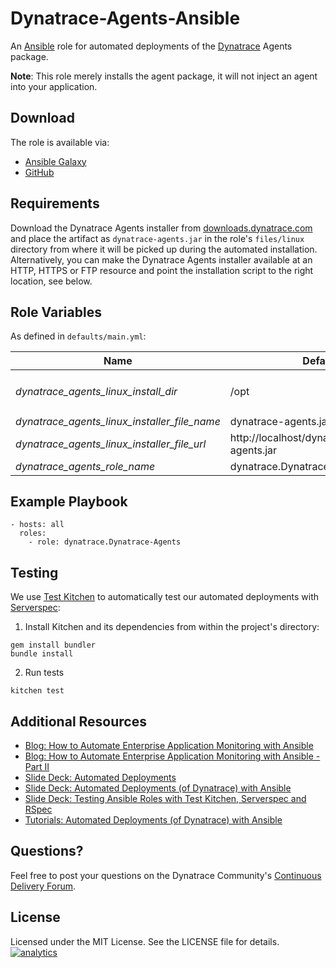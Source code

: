 # Dynatrace-Agents-Ansible

An [Ansible](http://www.ansible.com) role for automated deployments of the [Dynatrace](http://www.bit.ly/dttrial) Agents package. 

**Note**: This role merely installs the agent package, it will not inject an agent into your application.

## Download

The role is available via:

- [Ansible Galaxy](https://galaxy.ansible.com/list#/roles/2620)
- [GitHub](https://github.com/Dynatrace/Dynatrace-Agents-Ansible)

## Requirements

Download the Dynatrace Agents installer from [downloads.dynatrace.com](downloads.dynatrace.com) and place the artifact as ```dynatrace-agents.jar``` in the role's ```files/linux``` directory from where it will be picked up during the automated installation. Alternatively, you can make the Dynatrace Agents installer available at an HTTP, HTTPS or FTP resource and point the installation script to the right location, see below.

## Role Variables

As defined in ```defaults/main.yml```:

| Name                                         | Default                                         | Description |
|----------------------------------------------|-------------------------------------------------|-------------|
| *dynatrace_agents_linux_install_dir*         | /opt                                            | The Dynatrace Agents package will be installed into the directory *$dynatrace_agents_linux_install_dir*/dynatrace-*$major*-*$minor*-*$rev*, where *$major*, *$minor* and *$rev* are given by the installer. A symbolic link to the actual installation directory will be created in *$dynatrace_agents_linux_install_dir*/dynatrace. |
| *dynatrace_agents_linux_installer_file_name* | dynatrace-agents.jar                            | The file name of the Dynatrace Agents installer in the role's ```files``` directory. |
| *dynatrace_agents_linux_installer_file_url*  | http://localhost/dynatrace/dynatrace-agents.jar | A HTTP, HTTPS or FTP URL to the Dynatrace Agents installer in the form (http\|https\|ftp)://[user[:pass]]@host.domain[:port]/path. |
| *dynatrace_agents_role_name*                 | dynatrace.Dynatrace-Agents                      | The actual name of this role in an [Ansible Playbook's](http://docs.ansible.com/playbooks.html) ```roles``` directory. |

## Example Playbook

	- hosts: all
	  roles:
	    - role: dynatrace.Dynatrace-Agents

## Testing

We use [Test Kitchen](http://kitchen.ci) to automatically test our automated deployments with [Serverspec](http://serverspec.org):

1) Install Kitchen and its dependencies from within the project's directory:

```
gem install bundler
bundle install
```

2) Run tests

```
kitchen test
```

## Additional Resources

- [Blog: How to Automate Enterprise Application Monitoring with Ansible](http://apmblog.dynatrace.com/2015/03/04/how-to-automate-enterprise-application-monitoring-with-ansible/)
- [Blog: How to Automate Enterprise Application Monitoring with Ansible - Part II](http://apmblog.dynatrace.com/2015/04/23/how-to-automate-enterprise-application-monitoring-with-ansible-part-ii/)
- [Slide Deck: Automated Deployments](http://slideshare.net/MartinEtmajer/automated-deployments-slide-share)
- [Slide Deck: Automated Deployments (of Dynatrace) with Ansible](http://www.slideshare.net/MartinEtmajer/automated-deployments-with-ansible)
- [Slide Deck: Testing Ansible Roles with Test Kitchen, Serverspec and RSpec](http://www.slideshare.net/MartinEtmajer/testing-ansible-roles-with-test-kitchen-serverspec-and-rspec-48185017)
- [Tutorials: Automated Deployments (of Dynatrace) with Ansible](https://community.compuwareapm.com/community/display/COE/Tutorials+on+Automated+Deployments#TutorialsonAutomatedDeployments-ansible)

## Questions?

Feel free to post your questions on the Dynatrace Community's [Continuous Delivery Forum](https://community.dynatrace.com/community/pages/viewpage.action?pageId=46628921).

## License

Licensed under the MIT License. See the LICENSE file for details.
[![analytics](https://www.google-analytics.com/collect?v=1&t=pageview&_s=1&dl=https%3A%2F%2Fgithub.com%2FdynaTrace&dp=%2FDynatrace-Agents-Ansible&dt=Dynatrace-Agents-Ansible&_u=Dynatrace~&cid=github.com%2FdynaTrace&tid=UA-54510554-5&aip=1)]()